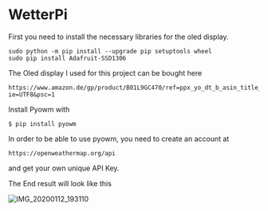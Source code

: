 # WetterPi


First you need to install the necessary libraries for the oled display.

```
sudo python -m pip install --upgrade pip setuptools wheel
sudo pip install Adafruit-SSD1306
```
The Oled display I used for this project can be bought here
```
https://www.amazon.de/gp/product/B01L9GC470/ref=ppx_yo_dt_b_asin_title_o04_s00?ie=UTF8&psc=1
```


Install Pyowm with 

```
$ pip install pyowm
```

In order to be able to use pyowm, you need to create an account at 
```
https://openweathermap.org/api
```

and get your own unique API Key.



The End result will look like this


![IMG_20200112_193110](https://user-images.githubusercontent.com/59802903/72223774-e6073f80-3572-11ea-86c5-6ffc32b6b5b5.jpg)

